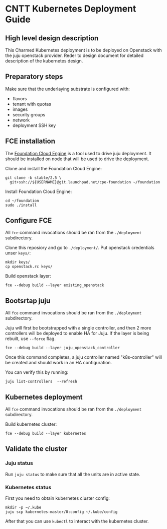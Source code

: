 # CNTT Kubernetes Deployment Guide

## High level design description

This Charmed Kubernetes deployment is to be deployed on Openstack with the juju openstack provider. Reder to design document for detailed description of the kubernetes design.

## Preparatory steps

Make sure that the underlaying substrate is configured with:
- flavors 
- tenant with quotas
- images
- security groups
- network
- deployment SSH key

## FCE installation

The [Foundation Cloud Engine](https://launchpad.net/cpe-foundation) is a tool used to drive juju deployment. It should be installed on node that will be used to drive the deployment.

Clone and install the Foundation Cloud Engine:
```
git clone -b stable/2.5 \
  git+ssh://${USERNAME}@git.launchpad.net/cpe-foundation ~/foundation
```
Install Foundation Cloud Engine:
```
cd ~/foundation
sudo ./install
```

## Configure FCE

All `fce` command invocations should be ran from the `./deployment` subdirectory.

Clone this reposiory and go to `./deployment/`. Put openstack credentials unser `keys/`:
```
mkdir keys/
cp openstack.rc keys/
```
Build openstack layer:
```
fce --debug build --layer existing_openstack
```

## Bootsrtap juju
All `fce` command invocations should be ran from the `./deployment` subdirectory.

Juju will first be bootstrapped with a single controller, and then 2 more controllers will be deployed to enable HA for Juju. If the layer is being rebuilt, use `--force` flag.

```
fce --debug build --layer juju_openstack_controller
```
Once this command completes, a juju controller named "k8s-controller" will be created and should work in an HA configuration.

You can verify this by running:
```
juju list-controllers  --refresh
```

## Kubernetes deployment
All `fce` command invocations should be ran from the `./deployment` subdirectory.

Build kubernetes cluster:
```
fce --debug build --layer kubernetes
```

## Validate the cluster

### Juju status

Run `juju status` to make sure that all the units are in active state.

### Kubernetes status

First you need to obtain kubernetes cluster config:
```
mkdir -p ~/.kube
juju scp kubernetes-master/0:config ~/.kube/config
```

After that you can use `kubectl` to interact with the kubernetes cluster.



